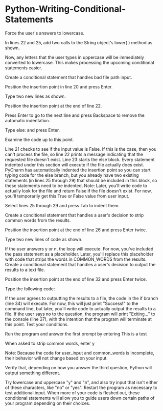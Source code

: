 # Python-Writing-Conditional-Statements
Force the user's answers to lowercase.

In lines 22 and 25, add two calls to the String object's lower( ) method as shown.

Now, any letters that the user types in uppercase will be immediately converted to lowercase. This makes processing the upcoming conditional statements easier.

Create a conditional statement that handles bad file path input.

Position the insertion point in line 20 and press Enter.

Type two new lines as shown.

Position the insertion point at the end of line 22.

Press Enter to go to the next line and press Backspace to remove the automatic indentation.

Type else: and press Enter.

Examine the code up to this point.

Line 21 checks to see if the input value is False.
If this is the case, then you can't process the file, so line 22 prints a message indicating that the requested file doesn't exist.
Line 23 starts the else block. Every statement indented under this section will execute if the file actually does exist.
PyCharm has automatically indented the insertion point so you can start typing code for the else branch, but you already have two existing statements (in lines 25 through 29) that should be included in this block, so these statements need to be indented.
Note: Later, you'll write code to actually look for the file and return False if the file doesn't exist. For now, you'll temporarily get this True or False value from user input.

Select lines 25 through 29 and press Tab to indent them.

Create a conditional statement that handles a user's decision to strip common words from the results.

Position the insertion point at the end of line 26 and press Enter twice.

Type two new lines of code as shown.

If the user answers y or n, the loop will execute.
For now, you've included the pass statement as a placeholder.
Later, you'll replace this placeholder with code that strips the words in COMMON_WORDS from the results.
Create a conditional statement that handles a user's decision to output the results to a text file.

Position the insertion point at the end of line 32 and press Enter twice.

Type the following code:

If the user agrees to outputting the results to a file, the code in the if branch (line 34) will execute. For now, this will just print "Success!" to the command line, but later, you'll write code to actually output the results to a file.
If the user says no to the question, the program will print "Exiting…" to the console (line 37), with the intention that the program will terminate at this point.
Test your conditions.

Run the program and answer the first prompt by entering This is a test

When asked to strip common words, enter y

Note: Because the code for user_input and common_words is incomplete, their behavior will not change based on your input.

Verify that, depending on how you answer the third question, Python will output something different.

Try lowercase and uppercase "y" and "n", and also try input that isn't either of these characters, like "no" or "yes". Restart the program as necessary to test additional input. When more of your code is fleshed out, these conditional statements will allow you to guide users down certain paths of your program depending on their choices.

